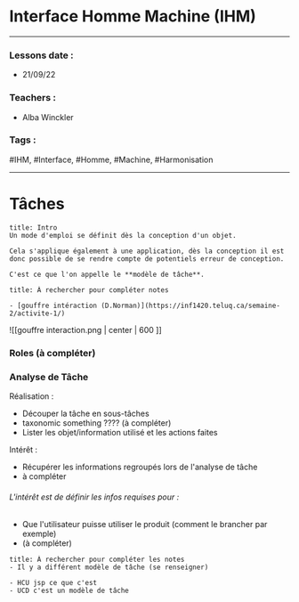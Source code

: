 # Interface Homme Machine (IHM)
---
### Lessons date :
- 21/09/22

### Teachers :
- Alba Winckler

### Tags :
#IHM, #Interface, #Homme, #Machine, #Harmonisation

---
# Tâches
```ad-note
title: Intro
Un mode d'emploi se définit dès la conception d'un objet.

Cela s'applique également à une application, dès la conception il est donc possible de se rendre compte de potentiels erreur de conception.

C'est ce que l'on appelle le **modèle de tâche**.
```
```ad-warning
title: À rechercher pour compléter notes

- [gouffre intéraction (D.Norman)](https://inf1420.teluq.ca/semaine-2/activite-1/) 
```

![[gouffre interaction.png | center | 600 ]]

### Roles (à compléter)
### Analyse de Tâche

Réalisation :
- Découper la tâche en sous-tâches
- taxonomic something ???? (à compléter)
- Lister les objet/information utilisé et les actions faites

Intérêt :
- Récupérer les informations regroupés lors de l'analyse de tâche
- à compléter

###### L'intérêt est de définir les infos requises pour :
- Que l'utilisateur puisse utiliser le produit (comment le brancher par exemple)
- (à compléter)

```ad-warning
title: À rechercher pour compléter les notes
- Il y a différent modèle de tâche (se renseigner)

- HCU jsp ce que c'est
- UCD c'est un modèle de tâche
```

